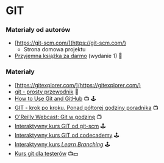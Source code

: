 # GIT

### Materiały od autorów

* [https://git-scm.com/](https://git-scm.com/)
  * Strona domowa projektu
* [Przyjemna książka za darmo](https://git-scm.com/book/en/v2) \(wydanie 1\) 📖

### Materiały

* [https://gitexplorer.com/](https://gitexplorer.com/)
* [git - prosty przewodnik](http://rogerdudler.github.io/git-guide/index.pl.html) 📖
* [How to Use Git and GitHub](https://www.udacity.com/course/how-to-use-git-and-github--ud775) 📺 🕹️
* [GIT - krok po kroku. Ponad półtorej godziny poradnika](https://www.youtube.com/watch?v=QrJ5cdX1ir4) 📺
* [O'Reilly Webcast: Git w godzinę](https://www.youtube.com/watch?v=OFkgSjRnay4) 📺
* [Interaktywny kurs GIT od git-scm](https://try.github.io/levels/1/challenges/1) 🕹️
* [Interaktywny kurs GIT od codecademy](https://www.codecademy.com/learn/learn-git) 🕹️
* [Interaktywny kurs _Learn Branching_](http://learngitbranching.js.org/) 🕹️
* [Kurs git dla testerów](https://jaktestowac.pl/course/gdt1-git-dla-testerow/) 📺💵

